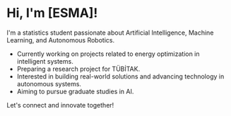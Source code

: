 # Hi, I'm [ESMA]!

I'm a statistics student passionate about Artificial Intelligence, Machine Learning, and Autonomous Robotics.

- Currently working on projects related to energy optimization in intelligent systems.  
- Preparing a research project for TÜBİTAK.  
- Interested in building real-world solutions and advancing technology in autonomous systems.  
- Aiming to pursue graduate studies in AI.

Let's connect and innovate together!
